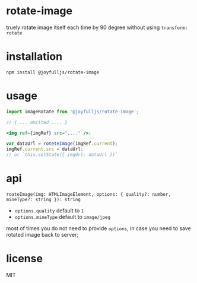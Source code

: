 # rotate-image

truely rotate image itself each time by 90 degree without using `transform: rotate`

# installation

`npm install @joyfulljs/rotate-image`

# usage

```jsx
import imageRotate from '@joyfulljs/rotate-image';

// { ... omitted .... }

<img ref={imgRef} src="...." />;

var dataUrl = roteteImage(imgRef.current);
imgRef.current.src = dataUrl;
// or `this.setState({ imgUrl: dataUrl })`

```

# api

`roateImage(img: HTMLImageElement, options: { quality?: number, mineType?: string }): string`

- `options.quality` default to `1`
- `options.mineType` default to `image/jpeg`

most of times you do not need to provide `options`, in case you need to save rotated image back to server;

# license

MIT

